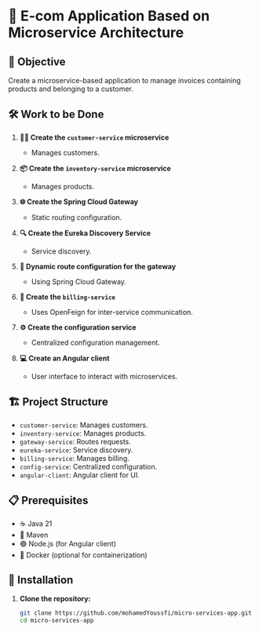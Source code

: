 # 🛒 E-com Application Based on Microservice Architecture

## 🎯 Objective
Create a microservice-based application to manage invoices containing products and belonging to a customer.

## 🛠️ Work to be Done

1. **🧑‍💼 Create the `customer-service` microservice**
   - Manages customers.

2. **📦 Create the `inventory-service` microservice**
   - Manages products.

3. **🌐 Create the Spring Cloud Gateway**
   - Static routing configuration.

4. **🔍 Create the Eureka Discovery Service**
   - Service discovery.

5. **🔄 Dynamic route configuration for the gateway**
   - Using Spring Cloud Gateway.

6. **💸 Create the `billing-service`**
   - Uses OpenFeign for inter-service communication.

7. **⚙️ Create the configuration service**
   - Centralized configuration management.

8. **💻 Create an Angular client**
   - User interface to interact with microservices.

## 🏗️ Project Structure

- `customer-service`: Manages customers.
- `inventory-service`: Manages products.
- `gateway-service`: Routes requests.
- `eureka-service`: Service discovery.
- `billing-service`: Manages billing.
- `config-service`: Centralized configuration.
- `angular-client`: Angular client for UI.

## 📋 Prerequisites

- ☕ Java 21
- 🐘 Maven
- 🟢 Node.js (for Angular client)
- 🐳 Docker (optional for containerization)

## 🚀 Installation

1. **Clone the repository:**
   ```sh
   git clone https://github.com/mohamedYoussfi/micro-services-app.git
   cd micro-services-app